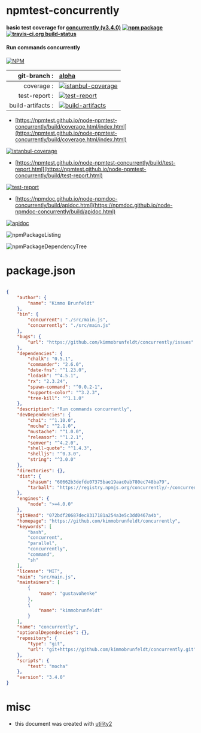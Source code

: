 # npmtest-concurrently

#### basic test coverage for  [concurrently (v3.4.0)](https://github.com/kimmobrunfeldt/concurrently)  [![npm package](https://img.shields.io/npm/v/npmtest-concurrently.svg?style=flat-square)](https://www.npmjs.org/package/npmtest-concurrently) [![travis-ci.org build-status](https://api.travis-ci.org/npmtest/node-npmtest-concurrently.svg)](https://travis-ci.org/npmtest/node-npmtest-concurrently)

#### Run commands concurrently

[![NPM](https://nodei.co/npm/concurrently.png?downloads=true&downloadRank=true&stars=true)](https://www.npmjs.com/package/concurrently)

| git-branch : | [alpha](https://github.com/npmtest/node-npmtest-concurrently/tree/alpha)|
|--:|:--|
| coverage : | [![istanbul-coverage](https://npmtest.github.io/node-npmtest-concurrently/build/coverage.badge.svg)](https://npmtest.github.io/node-npmtest-concurrently/build/coverage.html/index.html)|
| test-report : | [![test-report](https://npmtest.github.io/node-npmtest-concurrently/build/test-report.badge.svg)](https://npmtest.github.io/node-npmtest-concurrently/build/test-report.html)|
| build-artifacts : | [![build-artifacts](https://npmtest.github.io/node-npmtest-concurrently/glyphicons_144_folder_open.png)](https://github.com/npmtest/node-npmtest-concurrently/tree/gh-pages/build)|

- [https://npmtest.github.io/node-npmtest-concurrently/build/coverage.html/index.html](https://npmtest.github.io/node-npmtest-concurrently/build/coverage.html/index.html)

[![istanbul-coverage](https://npmtest.github.io/node-npmtest-concurrently/build/screenCapture.buildCi.browser.%252Ftmp%252Fbuild%252Fcoverage.lib.html.png)](https://npmtest.github.io/node-npmtest-concurrently/build/coverage.html/index.html)

- [https://npmtest.github.io/node-npmtest-concurrently/build/test-report.html](https://npmtest.github.io/node-npmtest-concurrently/build/test-report.html)

[![test-report](https://npmtest.github.io/node-npmtest-concurrently/build/screenCapture.buildCi.browser.%252Ftmp%252Fbuild%252Ftest-report.html.png)](https://npmtest.github.io/node-npmtest-concurrently/build/test-report.html)

- [https://npmdoc.github.io/node-npmdoc-concurrently/build/apidoc.html](https://npmdoc.github.io/node-npmdoc-concurrently/build/apidoc.html)

[![apidoc](https://npmdoc.github.io/node-npmdoc-concurrently/build/screenCapture.buildCi.browser.%252Ftmp%252Fbuild%252Fapidoc.html.png)](https://npmdoc.github.io/node-npmdoc-concurrently/build/apidoc.html)

![npmPackageListing](https://npmtest.github.io/node-npmtest-concurrently/build/screenCapture.npmPackageListing.svg)

![npmPackageDependencyTree](https://npmtest.github.io/node-npmtest-concurrently/build/screenCapture.npmPackageDependencyTree.svg)



# package.json

```json

{
    "author": {
        "name": "Kimmo Brunfeldt"
    },
    "bin": {
        "concurrent": "./src/main.js",
        "concurrently": "./src/main.js"
    },
    "bugs": {
        "url": "https://github.com/kimmobrunfeldt/concurrently/issues"
    },
    "dependencies": {
        "chalk": "0.5.1",
        "commander": "2.6.0",
        "date-fns": "^1.23.0",
        "lodash": "^4.5.1",
        "rx": "2.3.24",
        "spawn-command": "^0.0.2-1",
        "supports-color": "^3.2.3",
        "tree-kill": "^1.1.0"
    },
    "description": "Run commands concurrently",
    "devDependencies": {
        "chai": "^1.10.0",
        "mocha": "^2.1.0",
        "mustache": "^1.0.0",
        "releasor": "^1.2.1",
        "semver": "^4.2.0",
        "shell-quote": "^1.4.3",
        "shelljs": "^0.3.0",
        "string": "^3.0.0"
    },
    "directories": {},
    "dist": {
        "shasum": "60662b3defde07375bae19aac0ab780ec748ba79",
        "tarball": "https://registry.npmjs.org/concurrently/-/concurrently-3.4.0.tgz"
    },
    "engines": {
        "node": ">=4.0.0"
    },
    "gitHead": "072bdf20687dec8317181a254a3e5c3dd0467a4b",
    "homepage": "https://github.com/kimmobrunfeldt/concurrently",
    "keywords": [
        "bash",
        "concurrent",
        "parallel",
        "concurrently",
        "command",
        "sh"
    ],
    "license": "MIT",
    "main": "src/main.js",
    "maintainers": [
        {
            "name": "gustavohenke"
        },
        {
            "name": "kimmobrunfeldt"
        }
    ],
    "name": "concurrently",
    "optionalDependencies": {},
    "repository": {
        "type": "git",
        "url": "git+https://github.com/kimmobrunfeldt/concurrently.git"
    },
    "scripts": {
        "test": "mocha"
    },
    "version": "3.4.0"
}
```



# misc
- this document was created with [utility2](https://github.com/kaizhu256/node-utility2)
